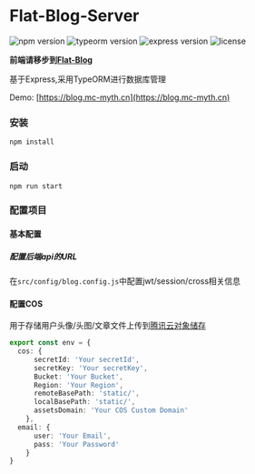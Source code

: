 # Flat-Blog-Server

   ![npm version](https://img.shields.io/badge/npm-6.14.6-blue)
   ![typeorm version](https://img.shields.io/badge/typeorm-0.2.26-blue)
   ![express version](https://img.shields.io/badge/express-4.17.1-blue)
   ![license](https://img.shields.io/badge/license-MIT-brightgreen)

   **前端请移步到[Flat-Blog](https://github.com/mcmyth/Flat-Blog)**

   基于Express,采用TypeORM进行数据库管理

   Demo: [https://blog.mc-myth.cn](https://blog.mc-myth.cn)

   ### 安装

   ```
   npm install
   ```

   ### 启动

   ```
   npm run start
   ```

   ### 配置项目

   #### 基本配置

   ##### 配置后端api的URL

   在`src/config/blog.config.js`中配置jwt/session/cross相关信息

   #### 配置COS

   用于存储用户头像/头图/文章文件上传到[腾讯云对象储存](https://cloud.tencent.com/product/cos)

   ~~~typescript
   export const env = {
     cos: {
         secretId: 'Your secretId',
         secretKey: 'Your secretKey',
         Bucket: 'Your Bucket',
         Region: 'Your Region',
         remoteBasePath: 'static/',
         localBasePath: 'static/',
         assetsDomain: 'Your COS Custom Domain'
       },
     email: {
         user: 'Your Email',
         pass: 'Your Password'
       }
   }
   ~~~

